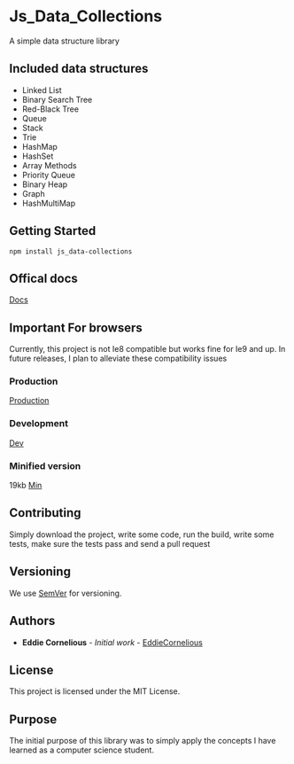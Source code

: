 # Js_Data_Collections

A simple data structure library

## Included data structures

* Linked List
* Binary Search Tree
* Red-Black Tree
* Queue
* Stack
* Trie
* HashMap
* HashSet
* Array Methods
* Priority Queue
* Binary Heap
* Graph
* HashMultiMap

## Getting Started

```
npm install js_data-collections
```
## Offical docs
[Docs](https://eddiecornelious.github.io/js_data-collections/)

## Important For browsers

Currently, this project is not Ie8 compatible but works fine for Ie9 and up.
In future releases, I plan to alleviate these compatibility issues


### Production

[Production](https://cdn.rawgit.com/EddieCornelious/Structs-JS/master/collections.js)

### Development

[Dev](https://rawgit.com/EddieCornelious/Structs-JS/master/collections.js)

### Minified version
19kb [Min](https://cdn.rawgit.com/EddieCornelious/Structs-JS/master/collections.min.js)


## Contributing

Simply download the project, write some code, run the build, write some tests, 
make sure the tests pass and send a pull request


## Versioning

We use [SemVer](http://semver.org/) for versioning. 

## Authors

* **Eddie Cornelious** - *Initial work* - [EddieCornelious](https://github.com/EddieCornelious)

## License

This project is licensed under the MIT License.

## Purpose

The initial purpose of this library was to simply apply the concepts I have 
learned as a computer science student.

